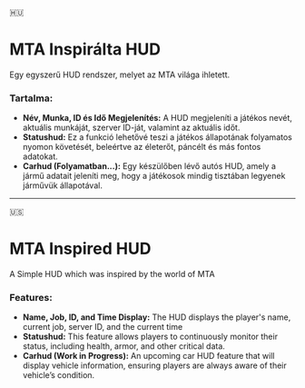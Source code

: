🇭🇺  
# MTA Inspirálta HUD

Egy egyszerű HUD rendszer, melyet az MTA világa ihletett.

### Tartalma:
- **Név, Munka, ID és Idő Megjelenítés:** A HUD megjeleníti a játékos nevét, aktuális munkáját, szerver ID-ját, valamint az aktuális időt.
- **Statushud:** Ez a funkció lehetővé teszi a játékos állapotának folyamatos nyomon követését, beleértve az életerőt, páncélt és más fontos adatokat.
- **Carhud (Folyamatban...):** Egy készülőben lévő autós HUD, amely a jármű adatait jeleníti meg, hogy a játékosok mindig tisztában legyenek járművük állapotával.

------------------------------------------------------------------------------------------------------------

🇺🇸  
# MTA Inspired HUD

A Simple HUD which was inspired by the world of MTA

### Features:
- **Name, Job, ID, and Time Display:** The HUD displays the player's name, current job, server ID, and the current time
- **Statushud:** This feature allows players to continuously monitor their status, including health, armor, and other critical data.
- **Carhud (Work in Progress):** An upcoming car HUD feature that will display vehicle information, ensuring players are always aware of their vehicle’s condition.
